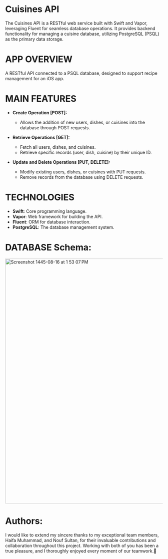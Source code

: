 # Cuisines API  
The Cuisines API is a RESTful web service built with Swift and Vapor, leveraging Fluent for seamless database operations. It provides backend functionality for managing a cuisine database, utilizing PostgreSQL (PSQL) as the primary data storage.

# APP OVERVIEW  
A RESTful API connected to a PSQL database, designed to support recipe management for an iOS app.

# MAIN FEATURES  
- **Create Operation [POST]:**  
  - Allows the addition of new users, dishes, or cuisines into the database through POST requests.
  
- **Retrieve Operations [GET]:**  
  - Fetch all users, dishes, and cuisines.
  - Retrieve specific records (user, dish, cuisine) by their unique ID.

- **Update and Delete Operations [PUT, DELETE]:**  
  - Modify existing users, dishes, or cuisines with PUT requests.
  - Remove records from the database using DELETE requests.

# TECHNOLOGIES  
- **Swift**: Core programming language.  
- **Vapor**: Web framework for building the API.  
- **Fluent**: ORM for database interaction.  
- **PostgreSQL**: The database management system.

# DATABASE Schema:  
<img width="782" alt="Screenshot 1445-08-16 at 1 53 07 PM" src="https://github.com/NoufAlsultan/CuisinesAPI/assets/47658637/979bd015-6531-4585-8d1b-ef332b787ec5">

# Authors:  
I would like to extend my sincere thanks to my exceptional team members, Haifa Muhammad, and Nouf Sultan, for their invaluable contributions and collaboration throughout this project. Working with both of you has been a true pleasure, and I thoroughly enjoyed every moment of our teamwork.🩵
